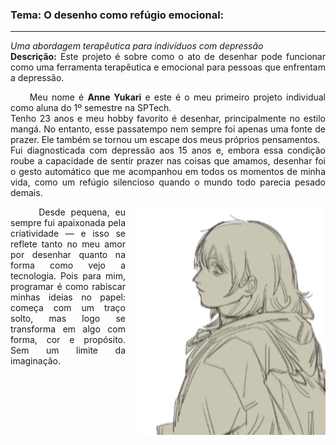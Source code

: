 ### <b>Tema: O desenho como refúgio emocional</b>:
---
<p align="left" style="text-align: justify;">
<i>Uma abordagem terapêutica para indivíduos com depressão</i><br>
<b>Descrição:</b>
Este projeto é sobre como o ato de desenhar pode funcionar como uma ferramenta terapêutica e emocional para pessoas que enfrentam a depressão. </p>

<p align="left" style="text-align: justify;">
    &nbsp;&nbsp;&nbsp;&nbsp; Meu nome é <b>Anne Yukari</b> e este é o meu primeiro projeto individual como aluna do 1º semestre na SPTech.<br> 
    Tenho 23 anos e meu hobby favorito é desenhar, principalmente no estilo mangá. No entanto, esse passatempo nem sempre foi apenas uma fonte de prazer. Ele também se tornou um escape dos meus próprios pensamentos.<br> 
    Fui diagnosticada com depressão aos 15 anos e, embora essa condição roube a capacidade de sentir prazer nas coisas que amamos, desenhar foi o gesto automático que me acompanhou em todos os momentos de minha vida, como um refúgio silencioso quando o mundo todo parecia pesado demais.
</p>

<img align="right" style="margin-left: 20px" alt="image-gif" width="300" src="image/gif.gif">

<p align="left" style="text-align: justify;">
    &nbsp;&nbsp;&nbsp;&nbsp; Desde pequena, eu sempre fui apaixonada pela criatividade — e isso se reflete tanto no meu amor por desenhar quanto na forma como vejo a tecnologia. Pois para mim, programar é como rabiscar minhas ideias no papel: começa com um traço solto, mas logo se transforma em algo com forma, cor e propósito. Sem um limite da imaginação.
</p>


